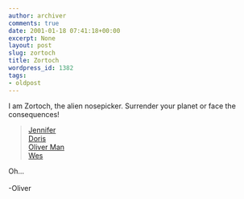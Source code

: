 ```yaml
---
author: archiver
comments: true
date: 2001-01-18 07:41:18+00:00
excerpt: None
layout: post
slug: zortoch
title: Zortoch
wordpress_id: 1382
tags:
- oldpost
---
```


I am Zortoch, the alien nosepicker. Surrender your planet or face the consequences!<blockquote><a href=http://www.oliverweb.com/zortoch/jennifer.htm>Jennifer</a><br /><a href=http://www.oliverweb.com/zortoch/doris.htm>Doris</a><br /><a href=http://www.oliverweb.com/zortoch/oliverman.htm>Oliver Man</a><br /><a href=http://www.oliverweb.com/zortoch/wes.htm>Wes</a></blockquote>Oh...<br /><br />-Oliver